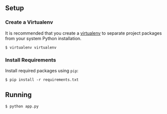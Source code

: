 ## Setup

### Create a Virtualenv
It is recommended that you create a [virtualenv](https://virtualenv.pypa.io/en/latest/) to separate project packages from your system Python installation.

	$ virtualenv virtualenv

### Install Requirements
Install required packages using `pip`:

	$ pip install -r requirements.txt


## Running

	$ python app.py
